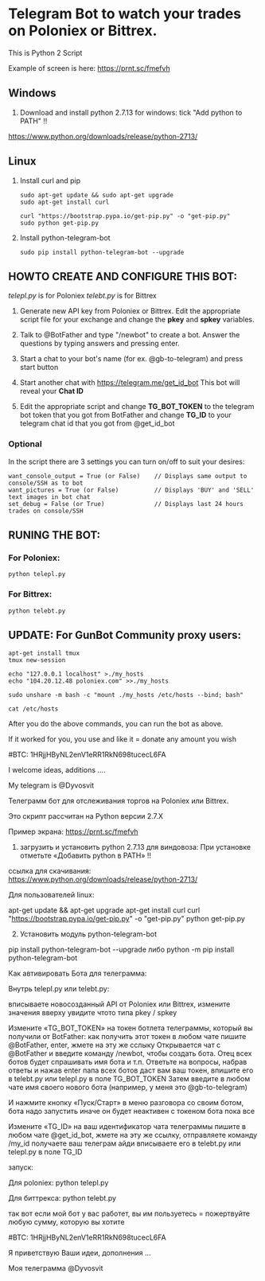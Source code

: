 # Telegram Bot to watch your trades on Poloniex or Bittrex.

This is Python 2 Script 

Example of screen is here:
https://prnt.sc/fmefvh

## Windows

1. Download and install python 2.7.13 for windows:
tick "Add python to PATH" !!

https://www.python.org/downloads/release/python-2713/

## Linux

1. Install curl and pip

    ```
    sudo apt-get update && sudo apt-get upgrade
    sudo apt-get install curl
    
    curl "https://bootstrap.pypa.io/get-pip.py" -o "get-pip.py"
    sudo python get-pip.py
    ```
    
2. Install python-telegram-bot

    ```
    sudo pip install python-telegram-bot --upgrade
    ```

## HOWTO CREATE AND CONFIGURE THIS BOT:

_telepl.py_ is for Poloniex
_telebt.py_ is for Bittrex

1. Generate new API key from Poloniex or Bittrex. Edit the appropriate script file for your exchange and change the __pkey__ and __spkey__ variables.

2. Talk to @BotFather and type "/newbot" to create a bot. Answer the questions by typing answers and pressing enter.

3. Start a chat to your bot's name (for ex. @gb-to-telegram) and press start button

4. Start another chat with https://telegram.me/get_id_bot This bot will reveal your __Chat ID__

5. Edit the appropriate script and change __TG_BOT_TOKEN__ to the telegram bot token that you got from BotFather and change __TG_ID__ to your telegram chat id that you got from @get_id_bot

### Optional

In the script there are 3 settings you can turn on/off to suit your desires:

    want_console_output = True (or False)    // Displays same output to console/SSH as to bot
    want_pictures = True (or False)          // Displays 'BUY' and 'SELL' text images in bot chat
    set_debug = False (or True)              // Displays last 24 hours trades on console/SSH

## RUNING THE BOT:

### For Poloniex:

    python telepl.py

### For Bittrex:

    python telebt.py

## UPDATE: For GunBot Community proxy users:

    apt-get install tmux
    tmux new-session

    echo "127.0.0.1 localhost" >./my_hosts
    echo "104.20.12.48 poloniex.com" >>./my_hosts

    sudo unshare -m bash -c "mount ./my_hosts /etc/hosts --bind; bash"

    cat /etc/hosts

After you do the above commands, you can run the bot as above.



If it worked for you, you use and like it = donate any amount you wish

#BTC: 1HRjjHByNL2enV1eRR1RkN698tucecL6FA

I welcome ideas, additions ....

My telegram is @Dyvosvit



Телеграмм бот для отслеживания торгов на Poloniex или Bittrex.

Это скрипт рассчитан на Python версии 2.7.Х

Пример экрана:
https://prnt.sc/fmefvh


1. загрузить и установить python 2.7.13 для виндовоза:
При установке отметьте «Добавить python в PATH» !!

ссылка для скачивания:
https://www.python.org/downloads/release/python-2713/

Для пользователей linux:

apt-get update && apt-get upgrade
apt-get install curl
curl "https://bootstrap.pypa.io/get-pip.py" -o "get-pip.py"
python get-pip.py

2. Установить модуль python-telegram-bot

pip install python-telegram-bot --upgrade
либо
python -m pip install python-telegram-bot

Как автивировать Бота для телеграмма:

Внутрь telepl.py или telebt.py:

вписываете новосозданный API от Poloniex или Bittrex, измените значения вверху увидите чтото типа pkey / spkey

Измените «TG_BOT_TOKEN» на токен ботлета телеграммы, который вы получили от BotFather:
как получить этот токен
в любом чате пишите @BotFather, enter, жмете на эту же сслыку
Открывается чат с @BotFather и введите команду /newbot, чтобы создать бота.
Отец всех ботов будет спрашивать имя бота и т.п.
Ответьте на вопросы, набрав ответы и нажав enter
папа всех ботов даст вам ваш токен, впишите его в telebt.py или telepl.py в поле TG_BOT_TOKEN
Затем введите в любом чате имя своего нового бота (например, у меня это @gb-to-telegram)

И нажмите кнопку «Пуск/Старт» в меню разговора со своим ботом, бота надо запустить иначе он будет неактивен
с токеном бота пока все 

Измените «TG_ID» на ваш идентификатор чата телеграммы 
пишите в любом чате @get_id_bot, жмете на эту же ссылку, отправляете команду /my_id
получаете ваш телеграм айди
вписываете его в telebt.py или telepl.py в поле TG_ID

запуск:

Для poloniex:
python telepl.py

Для биттрекса:
python telebt.py

так вот если мой бот у вас работет, вы им пользуетесь = пожертвуйте любую сумму, которую вы хотите

#BTC: 1HRjjHByNL2enV1eRR1RkN698tucecL6FA

Я приветствую Ваши идеи, дополнения ...

Моя телеграмма @Dyvosvit
